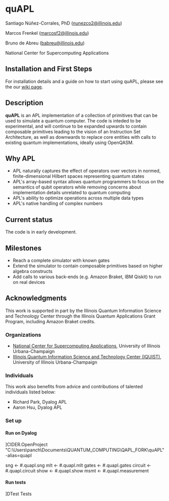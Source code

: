 # quAPL


Santiago Núñez-Corrales, PhD (nunezco2@illinois.edu)

Marcos Frenkel (marcosf2@illinois.edu)

Bruno de Abreu (babreu@illinois.edu)

National Center for Supercomputing Applications

## Installation and First Steps

For installation details and a guide on how to start using quAPL, please see the our [wiki page](https://github.com/nunezco2/quAPL/wiki).


## Description

**quAPL** is an APL implementation of a collection of primitives that can be used to simulate a quantum computer. The code is inteded to be experimental, and will continue to be expanded upwards to contain composable primitives leading to the vision of an Instruction Set Architecture, as well as downwards to replace core entities with calls to existing quantum implementations, ideally using OpenQASM.

## Why APL

* APL naturally captures the effect of operators over vectors in normed, finite-dimensional Hilbert spaces representing quantum states
* APL's array-based syntax allows quantum programmers to focus on the semantics of qubit operators while removing concerns about implementation details unrelated to quantum computing
* APL's ability to optimize operations across multiple data types
* APL's native handling of complex numbers

## Current status

The code is in early development.


## Milestones

* Reach a complete simulator with known gates
* Extend the simulator to contain composable primitives based on higher algebra constructs
* Add calls to various back-ends (e.g. Amazon Braket, IBM Qiskit) to run on real devices

## Acknowledgments

This work is supported in part by the 
Illinois Quantum Information Science and Technology Center through the Illinois Quantum Applications Grant Program, including Amazon Braket credits.
### Organizations
* [National Center for Supercomputing Applications](https://www.ncsa.illinois.edu), University of Illinois Urbana-Champaign
* [Illinois Quantum Information Science and Technology Center (IQUIST)](https://iquist.illinois.edu), University of Illinois Urbana-Champaign

### Individuals

This work also benefits from advice and contributions of talented individuals listed below:

* Richard Park, Dyalog APL
* Aaron Hsu, Dyalog APL


### Set up 
#### Run on Dyalog

]CIDER.OpenProject  "C:\Users\panch\Documents\QUANTUM_COMPUTING\QAPL_FORK\quAPL" -alias=quapl

sng ← #.quapl.sng
mlt ← #.quapl.mlt
gates ← #.quapl.gates
circuit ← #.quapl.circuit 
show ← #.quapl.show
msmt ← #.quapl.measurement


#### Run tests
]DTest Tests